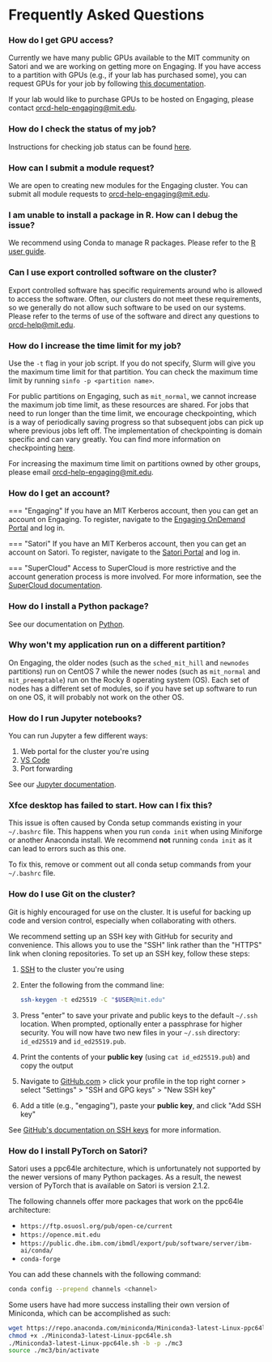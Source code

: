 # Frequently Asked Questions

### How do I get GPU access?

Currently we have many public GPUs available to the MIT community on Satori and
we are working on getting more on Engaging. If you have access to a partition
with GPUs (e.g., if your lab has purchased some), you can request GPUs for your
job by following [this documentation](running-jobs/requesting-resources.md#gpus).

If your lab would like to purchase GPUs to be hosted on Engaging, please contact
<orcd-help-engaging@mit.edu>.

### How do I check the status of my job?

Instructions for checking job status can be found
[here](running-jobs/overview.md#checking-job-status).

### How can I submit a module request?

We are open to creating new modules for the Engaging cluster. You can submit all
module requests to <orcd-help-engaging@mit.edu>.

### I am unable to install a package in R. How can I debug the issue?

We recommend using Conda to manage R packages. Please refer to the
[R user guide](software/R.md).

### Can I use export controlled software on the cluster?

Export controlled software has specific requirements around who is allowed to
access the software. Often, our clusters do not meet these requirements, so
we generally do not allow such software to be used on our systems. Please refer
to the terms of use of the software and direct any questions to
<orcd-help@mit.edu>.

### How do I increase the time limit for my job?

Use the `-t` flag in your job script. If you do not specify, Slurm will give
you the maximum time limit for that partition. You can check the maximum time
limit by running `sinfo -p <partition name>`.

For public partitions on Engaging, such as `mit_normal`, we cannot increase the
maximum job time limit, as these resources are shared. For jobs that
need to run longer than the time limit, we encourage
checkpointing, which is a way of periodically saving progress so that subsequent
jobs can pick up where previous jobs left off. The implementation of checkpointing
is domain specific and can vary greatly. You can find more information on
checkpointing [here](https://rc-docs.northeastern.edu/en/latest/best-practices/checkpointing.html).

For increasing the maximum time limit on partitions owned by other groups,
please email <orcd-help-engaging@mit.edu>.

### How do I get an account?

=== "Engaging"
    If you have an MIT Kerberos account, then you can get an account on
    Engaging. To register, navigate to the [Engaging OnDemand Portal](https://engaging-ood.mit.edu/)
    and log in.

=== "Satori"
    If you have an MIT Kerberos account, then you can get an account on Satori.
    To register, navigate to the [Satori Portal](https://satori-portal.mit.edu/)
    and log in.

=== "SuperCloud"
    Access to SuperCloud is more restrictive and the account generation process
    is more involved. For more information, see the
    [SuperCloud documentation](https://mit-supercloud.github.io/supercloud-docs/requesting-account/).

### How do I install a Python package?

See our documentation on [Python](software/python.md).

### Why won't my application run on a different partition?

On Engaging, the older nodes (such as the `sched_mit_hill` and `newnodes`
partitions) run on CentOS 7 while the newer nodes (such as `mit_normal` and
`mit_preemptable`) run on the Rocky 8 operating system (OS). Each set of nodes
has a different set of modules, so if you have set up software to run on one OS,
it will probably not work on the other OS.

### How do I run Jupyter notebooks?

You can run Jupyter a few different ways:

1. Web portal for the cluster you're using
2. [VS Code](recipes/vscode.md)
3. Port forwarding

See our [Jupyter documentation](recipes/jupyter.md).

### Xfce desktop has failed to start. How can I fix this?

This issue is often caused by Conda setup commands existing in your `~/.bashrc`
file. This happens when you run `conda init` when using Miniforge or another
Anaconda install. We recommend **not** running `conda init` as it can lead to
errors such as this one.

To fix this, remove or comment out all conda setup commands from your
`~/.bashrc` file.

### How do I use Git on the cluster?

Git is highly encouraged for use on the cluster. It is useful for backing up
code and version control, especially when collaborating with others.

We recommend setting up an SSH key with GitHub for security and convenience.
This allows you to use the "SSH" link rather than the "HTTPS" link when cloning
repositories. To set up an SSH key, follow these steps:

1. [SSH](accessing-orcd/ssh-login.md) to the cluster you're using

2. Enter the following from the command line:

    ```bash
    ssh-keygen -t ed25519 -C "$USER@mit.edu"
    ```

3. Press "enter" to save your private and public keys to the default `~/.ssh`
location. When prompted, optionally enter a passphrase for higher security. You
will now have two new files in your `~/.ssh` directory: `id_ed25519` and
`id_ed25519.pub`.

4. Print the contents of your **public key** (using `cat id_ed25519.pub`) and
copy the output

5. Navigate to [GitHub.com](https://github.com) > click your profile in the top right
corner > select "Settings" > "SSH and GPG keys" > "New SSH key"

6. Add a title (e.g., "engaging"), paste your **public key**, and click "Add
SSH key"

See [GitHub's documentation on SSH keys](https://docs.github.com/en/authentication/connecting-to-github-with-ssh/generating-a-new-ssh-key-and-adding-it-to-the-ssh-agent?platform=linux) for more information.

### How do I install PyTorch on Satori?

Satori uses a ppc64le architecture, which is unfortunately not supported by the
newer versions of many Python packages. As a result, the newest version of
PyTorch that is available on Satori is version 2.1.2.

The following channels offer more packages that work on the ppc64le
architecture:

- `https://ftp.osuosl.org/pub/open-ce/current`
- `https://opence.mit.edu`
- `https://public.dhe.ibm.com/ibmdl/export/pub/software/server/ibm-ai/conda/`
- `conda-forge`

You can add these channels with the following command:

```bash
conda config --prepend channels <channel>
```

Some users have had more success installing their own version of Miniconda,
which can be accomplished as such:

```bash
wget https://repo.anaconda.com/miniconda/Miniconda3-latest-Linux-ppc64le.sh .
chmod +x ./Miniconda3-latest-Linux-ppc64le.sh
./Miniconda3-latest-Linux-ppc64le.sh -b -p ./mc3
source ./mc3/bin/activate
```

